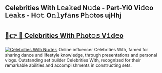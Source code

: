 ## Celebrities With L𝚎a𝚔ed N𝚞𝚍e - Part-Yi0 Vi𝚍𝚎o L𝚎a𝚔s - H𝚘𝚝 O𝚗𝚕yf𝚊ns P𝚑𝚘tos ujHhj

# <h2><a href="http://kfaznw.oniu.top/?m=Celebrities+With">🔗👉 🔴 Celebrities With P𝚑ot𝚘𝚜 V𝚒d𝚎o</a></h2>

[![Celebrities With Nu𝚍e𝚜](https://i.imgur.com/0qMVB7G.gif)](http://kfaznw.oniu.top/?m=Celebrities+With)
Online influencer Celebrities With, famed for sharing dance and lifestyle knowledge, through presentations and personal vlogs. Outstanding set builder Celebrities With, recognized for their remarkable abilities and accomplishments in constructing sets.  

